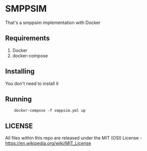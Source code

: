 # SMPPSIM
That's a smppsim implementation with Docker

## Requirements

1. Docker
1. docker-compose


## Installing
You don't need to install it

## Running
```
    docker-compose -f smppsim.yml up
```


## LICENSE
All files within this repo are released under the MIT (OSI) License - https://en.wikipedia.org/wiki/MIT_License
